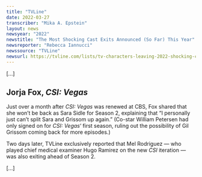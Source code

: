 ```yaml
---
title: "TVLine"
date: 2022-03-27
transcriber: "Mika A. Epstein"
layout: news
newsyear: "2022"
newstitle: "The Most Shocking Cast Exits Announced (So Far) This Year"
newsreporter: "Rebecca Iannucci"
newssource: "TVLine"
newsurl: https://tvline.com/lists/tv-characters-leaving-2022-shocking-cast-exits/
---
```


[...]

## Jorja Fox, _CSI: Vegas_

Just over a month after _CSI: Vegas_ was renewed at CBS, Fox shared that she won’t be back as Sara Sidle for Season 2, explaining that “I personally just can’t split Sara and Grissom up again.” (Co-star William Petersen had only signed on for _CSI: Vegas_‘ first season, ruling out the possibility of Gil Grissom coming back for more episodes.)

Two days later, TVLine exclusively reported that Mel Rodriguez — who played chief medical examiner Hugo Ramirez on the new _CSI_ iteration — was also exiting ahead of Season 2.

[...]

